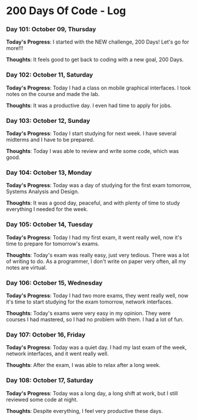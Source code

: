 # 200 Days Of Code - Log

### Day 101: October 09, Thursday

**Today's Progress**: I started with the NEW challenge, 200 Days! Let's go for more!!!

**Thoughts**: It feels good to get back to coding with a new goal, 200 Days. 

### Day 102: October 11, Saturday

**Today's Progress**: Today I had a class on mobile graphical interfaces. I took notes on the course and made the lab.

**Thoughts**: It was a productive day. I even had time to apply for jobs. 

### Day 103: October 12, Sunday

**Today's Progress**: Today I start studying for next week. I have several midterms and I have to be prepared.

**Thoughts**: Today I was able to review and write some code, which was good.

### Day 104: October 13, Monday

**Today's Progress**: Today was a day of studying for the first exam tomorrow, Systems Analysis and Design. 

**Thoughts**: It was a good day, peaceful, and with plenty of time to study everything I needed for the week.

### Day 105: October 14, Tuesday

**Today's Progress**: Today I had my first exam, it went really well, now it's time to prepare for tomorrow's exams.

**Thoughts**: Today's exam was really easy, just very tedious. There was a lot of writing to do. As a programmer, I don't write on paper very often, all my notes are virtual.

### Day 106: October 15, Wednesday

**Today's Progress**: Today I had two more exams, they went really well, now it's time to start studying for the exam tomorrow, network interfaces.

**Thoughts**: Today's exams were very easy in my opinion. They were courses I had mastered, so I had no problem with them. I had a lot of fun.

### Day 107: October 16, Friday

**Today's Progress**: Today was a quiet day. I had my last exam of the week, network interfaces, and it went really well.

**Thoughts**: After the exam, I was able to relax after a long week.

### Day 108: October 17, Saturday

**Today's Progress**: Today was a long day, a long shift at work, but I still reviewed some code at night.

**Thoughts**: Despite everything, I feel very productive these days.